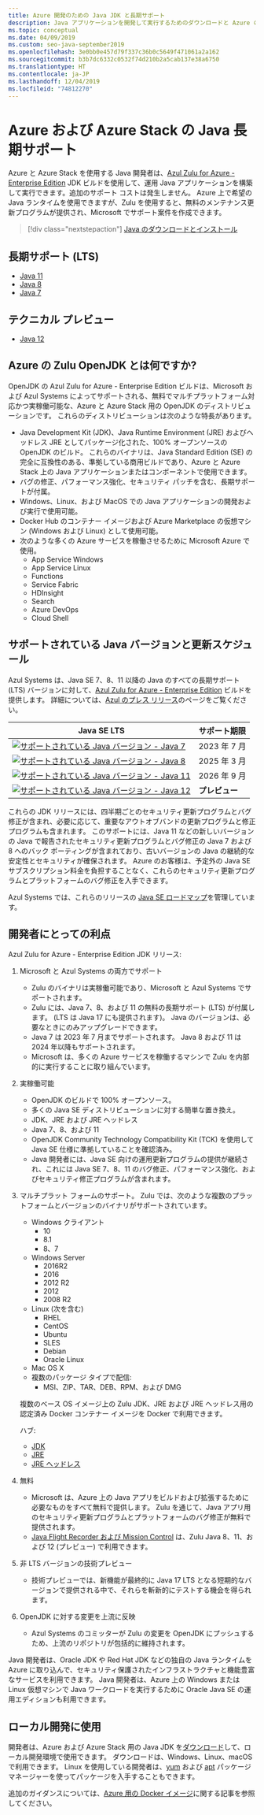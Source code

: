 ```yaml
---
title: Azure 開発のための Java JDK と長期サポート
description: Java アプリケーションを開発して実行するためのダウンロードと Azure のサポートに関する声明。
ms.topic: conceptual
ms.date: 04/09/2019
ms.custom: seo-java-september2019
ms.openlocfilehash: 3e0bb0e457d79f337c36b0c5649f471061a2a162
ms.sourcegitcommit: b3b7dc6332c0532f74d210b2a5cab137e38a6750
ms.translationtype: HT
ms.contentlocale: ja-JP
ms.lasthandoff: 12/04/2019
ms.locfileid: "74812270"
---
```

# <a name="java-long-term-support-for-azure-and-azure-stack"></a>Azure および Azure Stack の Java 長期サポート

Azure と Azure Stack を使用する Java 開発者は、[Azul Zulu for Azure - Enterprise Edition](https://www.azul.com/downloads/azure-only/zulu/) JDK ビルドを使用して、運用 Java アプリケーションを構築して実行できます。追加のサポート コストは発生しません。 Azure 上で希望の Java ランタイムを使用できますが、Zulu を使用すると、無料のメンテナンス更新プログラムが提供され、Microsoft でサポート案件を作成できます。

> [!div class="nextstepaction"]
> [Java のダウンロードとインストール](java-jdk-install.md)

## <a name="long-term-support-lts"></a>長期サポート (LTS)

* [Java 11](https://www.azul.com/downloads/azure-only/zulu/#java11)
* [Java 8](https://www.azul.com/downloads/azure-only/zulu/#java8)
* [Java 7](https://www.azul.com/downloads/azure-only/zulu/#java7)

## <a name="technical-preview"></a>テクニカル プレビュー

* [Java 12](https://www.azul.com/downloads/azure-only/zulu/#java12)

## <a name="what-is-the-zulu-openjdk-for-azure"></a>Azure の Zulu OpenJDK とは何ですか?

OpenJDK の Azul Zulu for Azure - Enterprise Edition ビルドは、Microsoft および Azul Systems によってサポートされる、無料でマルチプラットフォーム対応かつ実稼働可能な、Azure と Azure Stack 用の OpenJDK のディストリビューションです。 これらのディストリビューションは次のような特長があります。

* Java Development Kit (JDK)、Java Runtime Environment (JRE) およびヘッドレス JRE としてパッケージ化された、100% オープンソースの OpenJDK のビルド。 これらのバイナリは、Java Standard Edition (SE) の完全に互換性のある、準拠している商用ビルドであり、Azure と Azure Stack 上の Java アプリケーションまたはコンポーネントで使用できます。
* バグの修正、パフォーマンス強化、セキュリティ パッチを含む、長期サポートが付属。
* Windows、Linux、および MacOS での Java アプリケーションの開発および実行で使用可能。
* Docker Hub のコンテナー イメージおよび Azure Marketplace の仮想マシン (Windows および Linux) として使用可能。
* 次のような多くの Azure サービスを稼働させるために Microsoft Azure で使用。
  * App Service Windows
  * App Service Linux
  * Functions
  * Service Fabric
  * HDInsight
  * Search
  * Azure DevOps
  * Cloud Shell  

## <a name="supported-java-versions-and-update-schedule"></a>サポートされている Java バージョンと更新スケジュール

Azul Systems は、Java SE 7、8、11 以降の Java のすべての長期サポート (LTS) バージョンに対して、[Azul Zulu for Azure - Enterprise Edition](https://www.azul.com/downloads/azure-only/zulu/) ビルドを提供します。 詳細については、[Azul のプレス リリース](https://www.azul.com/press_release/free-java-production-support-for-microsoft-azure-azure-stack)のページをご覧ください。

|Java SE LTS  |サポート期限  |
|---------|----------|
|[![サポートされている Java バージョン - Java 7](../media/jdk/supported-java-versions-java-7.png)](https://www.azul.com/downloads/azure-only/zulu/#java7) |2023 年 7 月 |
|[![サポートされている Java バージョン - Java 8](../media/jdk/supported-java-versions-java-8.png)](https://www.azul.com/downloads/azure-only/zulu/#java8) |2025 年 3 月|
|[![サポートされている Java バージョン - Java 11](../media/jdk/supported-java-versions-java-11.png)](https://www.azul.com/downloads/azure-only/zulu/#java11) |2026 年 9 月|
|[![サポートされている Java バージョン - Java 12](../media/jdk/supported-java-versions-java-12.png)]() |**プレビュー**|

これらの JDK リリースには、四半期ごとのセキュリティ更新プログラムとバグ修正が含まれ、必要に応じて、重要なアウトオブバンドの更新プログラムと修正プログラムも含まれます。  このサポートには、Java 11 などの新しいバージョンの Java で報告されたセキュリティ更新プログラムとバグ修正の Java 7 および 8 へのバック ポーティングが含まれており、古いバージョンの Java の継続的な安定性とセキュリティが確保されます。  Azure のお客様は、予定外の Java SE サブスクリプション料金を負担することなく、これらのセキュリティ更新プログラムとプラットフォームのバグ修正を入手できます。

Azul Systems では、これらのリリースの [Java SE ロードマップ](https://www.azul.com/products/azul_support_roadmap/)を管理しています。

## <a name="benefits-for-developers"></a>開発者にとっての利点

Azul Zulu for Azure - Enterprise Edition JDK リリース:

1. Microsoft と Azul Systems の両方でサポート

   * Zulu のバイナリは実稼働可能であり、Microsoft と Azul Systems でサポートされます。
   * Zulu には、Java 7、8、および 11 の無料の長期サポート (LTS) が付属します。 (LTS は Java 17 にも提供されます)。 Java のバージョンは、必要なときにのみアップグレードできます。
   * Java 7 は 2023 年 7 月までサポートされます。 Java 8 および 11 は 2024 年以降もサポートされます。
   * Microsoft は、多くの Azure サービスを稼働するマシンで Zulu を内部的に実行することに取り組んでいます。

2. 実稼働可能

   * OpenJDK のビルドで 100% オープンソース。
   * 多くの Java SE ディストリビューションに対する簡単な置き換え。
   * JDK、JRE および JRE ヘッドレス
   * Java 7、8、および 11
   * OpenJDK Community Technology Compatibility Kit (TCK) を使用して Java SE 仕様に準拠していることを確認済み。
   * Java 開発者には、Java SE 向けの運用更新プログラムの提供が継続され、これには Java SE 7、8、11 のバグ修正、パフォーマンス強化、およびセキュリティ修正プログラムが含まれます。

3. マルチプラット フォームのサポート。 Zulu では、次のような複数のプラットフォームとバージョンのバイナリがサポートされています。

   * Windows クライアント
     * 10
     * 8.1
     * 8、7
   * Windows Server
     * 2016R2
     * 2016
     * 2012 R2
     * 2012
     * 2008 R2
   * Linux (次を含む)
     * RHEL
     * CentOS
     * Ubuntu
     * SLES
     * Debian
     * Oracle Linux
   * Mac OS X
   * 複数のパッケージ タイプで配信:
     * MSI、ZIP、TAR、DEB、RPM、および DMG

    複数のベース OS イメージ上の Zulu JDK、JRE および JRE ヘッドレス用の認定済み Docker コンテナー イメージを Docker で利用できます。

    ハブ:

    * [JDK](https://hub.docker.com/_/microsoft-java-jdk)
    * [JRE](https://hub.docker.com/_/microsoft-java-jre)
    * [JRE ヘッドレス](https://hub.docker.com/_/microsoft-java-jre-headless)

4. 無料

   * Microsoft は、Azure 上の Java アプリをビルドおよび拡張するために必要なものをすべて無料で提供します。 Zulu を通じて、Java アプリ用のセキュリティ更新プログラムとプラットフォームのバグ修正が無料で提供されます。
   * [Java Flight Recorder および Mission Control](java-jdk-flight-recorder-and-mission-control.md) は、Zulu Java 8、11、および 12 (プレビュー) で利用できます。

5. 非 LTS バージョンの技術プレビュー

   * 技術プレビューでは、新機能が最終的に Java 17 LTS となる短期的なバージョンで提供される中で、それらを斬新的にテストする機会を得られます。

6. OpenJDK に対する変更を上流に反映

   * Azul Systems のコミッターが Zulu の変更を OpenJDK にプッシュするため、上流のリポジトリが包括的に維持されます。

Java 開発者は、Oracle JDK や Red Hat JDK などの独自の Java ランタイムを Azure に取り込んで、セキュリティ保護されたインフラストラクチャと機能豊富なサービスを利用できます。 Java 開発者は、Azure 上の Windows または Linux 仮想マシンで Java ワークロードを実行するために Oracle Java SE の運用エディションも利用できます。

## <a name="use-for-local-development"></a>ローカル開発に使用 

開発者は、Azure および Azure Stack 用の Java JDK を[ダウンロード](https://www.azul.com/downloads/azure-only/zulu/)して、ローカル開発環境で使用できます。 ダウンロードは、Windows、Linux、macOS で利用できます。 Linux を使用している開発者は、[yum](https://www.azul.com/downloads/azure-only/zulu/#yum-repo) および [apt](https://www.azul.com/downloads/azure-only/zulu/#apt-repo) パッケージ マネージャーを使ってパッケージを入手することもできます。

追加のガイダンスについては、[Azure 用の Docker イメージ](java-jdk-docker-images.md)に関する記事を参照してください。